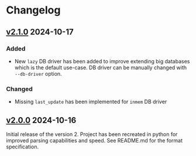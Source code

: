 # Changelog

## [v2.1.0] 2024-10-17

### Added
- New `lazy` DB driver has been added to improve extending big databases which is
the default use-case. DB driver can be manually changed with `--db-driver` option.

### Changed
- Missing `last_update` has been implemented for `inmem` DB driver


## [v2.0.0] 2024-10-16
Initial release of the version 2. Project has been recreated in python for
improved parsing capabilities and speed. See README.md for the format
specification.


[v2.1.0]: https://github.com/florczakraf/stepmania-chart-db-generator/compare/v2.0.0...v2.1.0
[v2.0.0]: https://github.com/florczakraf/stepmania-chart-db-generator/tree/v2.0.0
